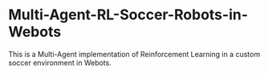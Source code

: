 # Multi-Agent-RL-Soccer-Robots-in-Webots
This is a Multi-Agent implementation of Reinforcement Learning in a custom soccer environment in Webots.
